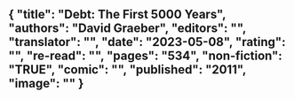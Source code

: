 {
 "title": "Debt: The First 5000 Years",
 "authors": "David Graeber",
 "editors": "",
 "translator": "",
 "date": "2023-05-08",
 "rating": "",
 "re-read": "",
 "pages": "534",
 "non-fiction": "TRUE",
 "comic": "",
 "published": "2011",
 "image": ""
}
---

